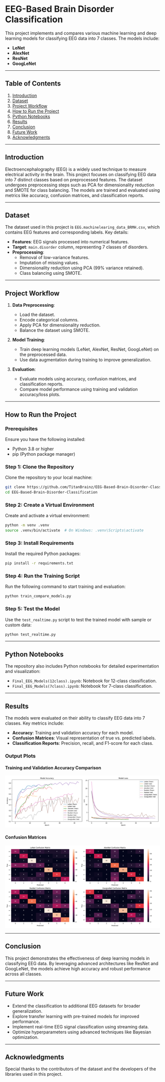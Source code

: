 # EEG-Based Brain Disorder Classification

This project implements and compares various machine learning and deep learning models for classifying EEG data into 7 classes. The models include:

-   **LeNet**
-   **AlexNet**
-   **ResNet**
-   **GoogLeNet**

---

## Table of Contents

1. [Introduction](#introduction)
2. [Dataset](#dataset)
3. [Project Workflow](#project-workflow)
4. [How to Run the Project](#how-to-run-the-project)
5. [Python Notebooks](#python-notebooks)
6. [Results](#results)
7. [Conclusion](#conclusion)
8. [Future Work](#future-work)
9. [Acknowledgments](#acknowledgments)

---

## Introduction

Electroencephalography (EEG) is a widely used technique to measure electrical activity in the brain. This project focuses on classifying EEG data into 7 distinct classes based on preprocessed features. The dataset undergoes preprocessing steps such as PCA for dimensionality reduction and SMOTE for class balancing. The models are trained and evaluated using metrics like accuracy, confusion matrices, and classification reports.

---

## Dataset

The dataset used in this project is `EEG.machinelearing_data_BRMH.csv`, which contains EEG features and corresponding labels. Key details:

-   **Features**: EEG signals processed into numerical features.
-   **Target**: `main.disorder` column, representing 7 classes of disorders.
-   **Preprocessing**:
    -   Removal of low-variance features.
    -   Imputation of missing values.
    -   Dimensionality reduction using PCA (99% variance retained).
    -   Class balancing using SMOTE.

---

## Project Workflow

1. **Data Preprocessing**:

    - Load the dataset.
    - Encode categorical columns.
    - Apply PCA for dimensionality reduction.
    - Balance the dataset using SMOTE.

2. **Model Training**:

    - Train deep learning models (LeNet, AlexNet, ResNet, GoogLeNet) on the preprocessed data.
    - Use data augmentation during training to improve generalization.

3. **Evaluation**:
    - Evaluate models using accuracy, confusion matrices, and classification reports.
    - Compare model performance using training and validation accuracy/loss plots.

---

## How to Run the Project

### Prerequisites

Ensure you have the following installed:

-   Python 3.8 or higher
-   pip (Python package manager)

### Step 1: Clone the Repository

Clone the repository to your local machine:

```bash
git clone https://github.com/TitanBrainz/EEG-Based-Brain-Disorder-Classification.git
cd EEG-Based-Brain-Disorder-Classification
```

### Step 2: Create a Virtual Environment

Create and activate a virtual environment:

```bash
python -m venv .venv
source .venv/bin/activate  # On Windows: .venv\Scripts\activate
```

### Step 3: Install Requirements

Install the required Python packages:

```bash
pip install -r requirements.txt
```

### Step 4: Run the Training Script

Run the following command to start training and evaluation:

```bash
python train_compare_models.py
```

### Step 5: Test the Model

Use the `test_realtime.py` script to test the trained model with sample or custom data:

```bash
python test_realtime.py
```

---

## Python Notebooks

The repository also includes Python notebooks for detailed experimentation and visualization:

-   `Final_EEG_Models(12class).ipynb`: Notebook for 12-class classification.
-   `Final_EEG_Models(7class).ipynb`: Notebook for 7-class classification.

---

## Results

The models were evaluated on their ability to classify EEG data into 7 classes. Key metrics include:

-   **Accuracy**: Training and validation accuracy for each model.
-   **Confusion Matrices**: Visual representation of true vs. predicted labels.
-   **Classification Reports**: Precision, recall, and F1-score for each class.

### Output Plots

#### Training and Validation Accuracy Comparison

![Training and Validation Accuracy](output_plots/run4/Figure_5.png)

#### Confusion Matrices

![Confusion Matrices](output_plots/run4/Figure_6.png)

---

## Conclusion

This project demonstrates the effectiveness of deep learning models in classifying EEG data. By leveraging advanced architectures like ResNet and GoogLeNet, the models achieve high accuracy and robust performance across all classes.

---

## Future Work

-   Extend the classification to additional EEG datasets for broader generalization.
-   Explore transfer learning with pre-trained models for improved performance.
-   Implement real-time EEG signal classification using streaming data.
-   Optimize hyperparameters using advanced techniques like Bayesian optimization.

---

## Acknowledgments

Special thanks to the contributors of the dataset and the developers of the libraries used in this project.
